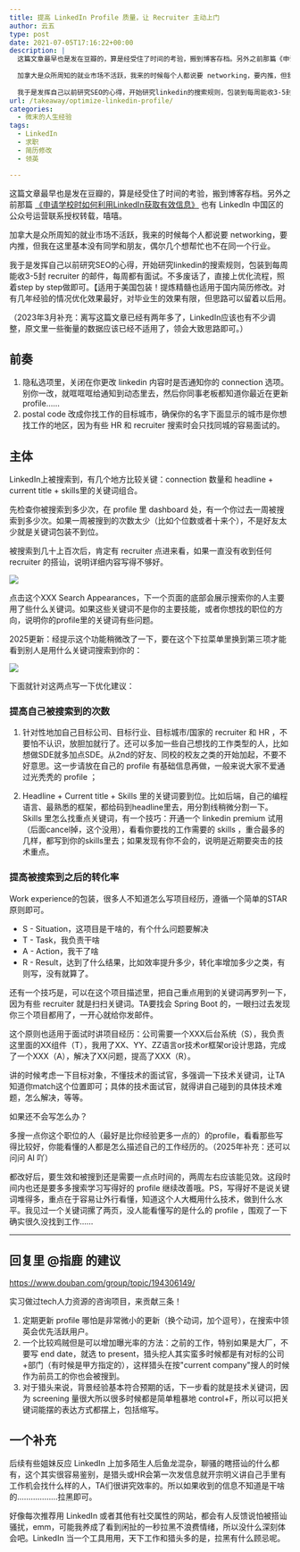 ```yaml
---
title: 提高 LinkedIn Profile 质量，让 Recruiter 主动上门
author: 云五
type: post
date: 2021-07-05T17:16:22+00:00
description: |
  这篇文章最早也是发在豆瓣的，算是经受住了时间的考验，搬到博客存档。另外之前那篇《申请学校时如何利用LinkedIn获取有效信息》也有LinkedIn中国区的公众号运营联系授权转载，嘻嘻。
  
  加拿大是众所周知的就业市场不活跃，我来的时候每个人都说要 networking，要内推，但我在这里基本没有同学和朋友，偶尔几个想帮忙也不在同一个行业。
  
  我于是发挥自己以前研究SEO的心得，开始研究linkedin的搜索规则，包装到每周能收3-5封 recruiter 的邮件，每周都有面试。不多废话了，直接上优化流程，照着step by step做即可。【适用于美国包装！提炼精髓也适用于国内简历修改。对有几年经验的情况优化效果最好，对毕业生的效果有限，但思路可以留着以后用。
url: /takeaway/optimize-linkedin-profile/
categories:
  - 微末的人生经验
tags:
  - LinkedIn
  - 求职
  - 简历修改
  - 领英

---
```

这篇文章最早也是发在豆瓣的，算是经受住了时间的考验，搬到博客存档。另外之前那篇 [《申请学校时如何利用LinkedIn获取有效信息》](/takeaway/use-linkedin-efficiently/) 也有 LinkedIn 中国区的公众号运营联系授权转载，嘻嘻。

加拿大是众所周知的就业市场不活跃，我来的时候每个人都说要 networking，要内推，但我在这里基本没有同学和朋友，偶尔几个想帮忙也不在同一个行业。

我于是发挥自己以前研究SEO的心得，开始研究linkedin的搜索规则，包装到每周能收3-5封 recruiter 的邮件，每周都有面试。不多废话了，直接上优化流程，照着step by step做即可。【适用于美国包装！提炼精髓也适用于国内简历修改。对有几年经验的情况优化效果最好，对毕业生的效果有限，但思路可以留着以后用。

（2023年3月补充：离写这篇文章已经有两年多了，LinkedIn应该也有不少调整，原文里一些衡量的数据应该已经不适用了，领会大致思路即可。）

## 前奏

  1. 隐私选项里，关闭在你更改 linkedin 内容时是否通知你的 connection 选项。别你一改，就哐哐哐给通知到动态里去，然后你同事老板都知道你最近在更新 profile……
  2. postal code 改成你找工作的目标城市，确保你的名字下面显示的城市是你想找工作的地区，因为有些 HR 和 recruiter 搜索时会只找同城的容易面试的。

## 主体

LinkedIn上被搜索到，有几个地方比较关键：connection 数量和 headline + current title + skills里的关键词组合。

先检查你被搜索到多少次，在 profile 里 dashboard 处，有一个你过去一周被搜索到多少次。如果一周被搜到的次数太少（比如个位数或者十来个），不是好友太少就是关键词包装不到位。

被搜索到几十上百次后，肯定有 recruiter 点进来看，如果一直没有收到任何 recruiter 的搭讪，说明详细内容写得不够好。

![](https://media.go5.dev/go5media/media_attachments/files/106/613/996/309/471/655/original/bd90183fc34e2ff4.png)

点击这个XXX Search Appearances，下一个页面的底部会展示搜索你的人主要用了些什么关键词。如果这些关键词不是你的主要技能，或者你想找的职位的方向，说明你的profile里的关键词有些问题。

2025更新：经提示这个功能稍微改了一下，要在这个下拉菜单里换到第三项才能看到别人是用什么关键词搜索到你的：

![](https://media.go5.dev/go5media/media_attachments/files/114/468/770/320/070/429/original/8568373793a748c9.png)

下面就针对这两点写一下优化建议：

### 提高自己被搜索到的次数

  1. 针对性地加自己目标公司、目标行业、目标城市/国家的 recruiter 和 HR ，不要怕不认识，放胆加就行了。还可以多加一些自己想找的工作类型的人，比如想做SDE就多加点SDE。从2nd的好友、同校的校友之类的开始加起，不要不好意思。这一步请放在自己的 profile 有基础信息再做，一般来说大家不爱通过光秃秃的 profile ；

  2. Headline + Current title + Skills 里的关键词要到位。比如后端，自己的编程语言、最熟悉的框架，都给码到headline里去，用分割线稍微分割一下。Skills 里怎么找重点关键词，有一个技巧：开通一个 linkedin premium 试用（后面cancel掉，这个没用），看看你要找的工作需要的 skills ，重合最多的几样，都写到你的skills里去；如果发现有你不会的，说明是近期要突击的技术重点。


### 提高被搜索到之后的转化率

Work experience的包装，很多人不知道怎么写项目经历，遵循一个简单的STAR原则即可。

  * S - Situation，这项目是干啥的，有个什么问题要解决
  * T - Task，我负责干啥
  * A - Action，我干了啥
  * R - Result，达到了什么结果，比如效率提升多少，转化率增加多少之类，有则写，没有就算了。

还有一个技巧是，可以在这个项目描述里，把自己重点用到的关键词再罗列一下，因为有些 recruiter 就是扫扫关键词。TA要找会 Spring Boot 的，一眼扫过去发现你三个项目都用了，一开心就给你发邮件。

这个原则也适用于面试时讲项目经历：公司需要一个XXX后台系统（S），我负责这里面的XX组件（T），我用了XX、YY、ZZ语言or技术or框架or设计思路，完成了一个XXX（A），解决了XX问题，提高了XXX（R）。

讲的时候考虑一下目标对象，不懂技术的面试官，多强调一下技术关键词，让TA知道你match这个位置即可；具体的技术面试官，就得讲自己碰到的具体技术难题，怎么解决，等等。

如果还不会写怎么办？

多搜一点你这个职位的人（最好是比你经验更多一点的）的profile，看看那些写得比较好，你能看懂的人都是怎么描述自己的工作经历的。（2025年补充：还可以问问 AI 吖）

都改好后，要生效和被搜到还是需要一点点时间的，两周左右应该能见效。这段时间内也还是要多多搜索学习写得好的 profile 继续改善哦。PS，写得好不是说关键词堆得多，重点在于容易让外行看懂，知道这个人大概用什么技术，做到什么水平。我见过一个关键词摞了两页，没人能看懂写的是什么的 profile ，围观了一下确实很久没找到工作……

* * *

## 回复里 @指鹿 的建议

https://www.douban.com/group/topic/194306149/

实习做过tech人力资源的咨询项目，来贡献三条！

  1. 定期更新 profile 哪怕是非常微小的更新（换个动词，加个逗号），在搜索中领英会优先活跃用户。 
  2. 一个比较鸡贼但是可以增加曝光率的方法：之前的工作，特别如果是大厂，不要写 end date，就选 to present，猎头挖人其实蛮多时候都是有对标的公司+部门（有时候是甲方指定的），这样猎头在按"current company"搜人的时候作为前员工的你也会被搜到。
  3. 对于猎头来说，背景经验基本符合预期的话，下一步看的就是技术关键词，因为 screening 量很大所以很多时候都是简单粗暴地 control+F，所以可以把关键词能摆的表达方式都摆上，包括缩写。

## 一个补充

后续有些姐妹反应 LinkedIn 上加多陌生人后鱼龙混杂，聊骚的瞎搭讪的什么都有，这个其实很容易鉴别，是猎头或HR会第一次发信息就开宗明义讲自己手里有工作机会找什么样的人，TA们很讲究效率的。所以如果收到的信息不知道是干啥的………………拉黑即可。

好像每次推荐用 LinkedIn 或者其他有社交属性的网站，都会有人反馈说怕被搭讪骚扰，emm，可能我养成了看到闲扯的一秒拉黑不浪费情绪，所以没什么深刻体会吧。LinkedIn 当一个工具用用，天下工作和猎头多的是，拉黑有什么顾忌呢。
